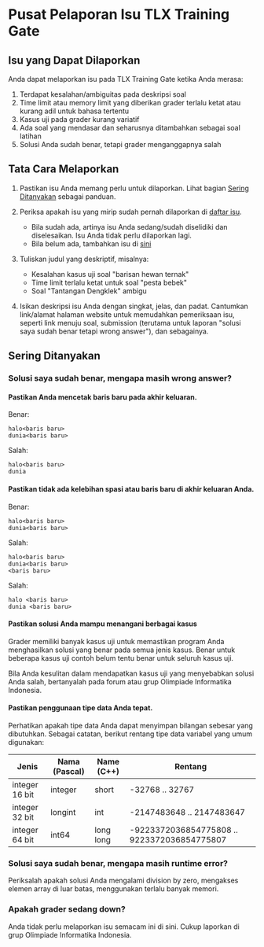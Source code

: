 # Pusat Pelaporan Isu TLX Training Gate

## Isu yang Dapat Dilaporkan

Anda dapat melaporkan isu pada TLX Training Gate ketika Anda merasa:

1. Terdapat kesalahan/ambiguitas pada deskripsi soal
2. Time limit atau memory limit yang diberikan grader terlalu ketat atau kurang adil untuk bahasa tertentu
3. Kasus uji pada grader kurang variatif
4. Ada soal yang mendasar dan seharusnya ditambahkan sebagai soal latihan
5. Solusi Anda sudah benar, tetapi grader menganggapnya salah

## Tata Cara Melaporkan

1. Pastikan isu Anda memang perlu untuk dilaporkan. Lihat bagian [Sering Ditanyakan](#sering-ditanyakan) sebagai panduan.

2. Periksa apakah isu yang mirip sudah pernah dilaporkan di [daftar isu](https://github.com/ia-toki/Training-TLX/issues?utf8=%E2%9C%93&q=is%3Aissue).

   * Bila sudah ada, artinya isu Anda sedang/sudah diselidiki dan diselesaikan. Isu Anda tidak perlu dilaporkan lagi.
   * Bila belum ada, tambahkan isu di [sini](https://github.com/ia-toki/Training-TLX/issues)

3. Tuliskan judul yang deskriptif, misalnya:

   * Kesalahan kasus uji soal "barisan hewan ternak"
   * Time limit terlalu ketat untuk soal "pesta bebek"
   * Soal "Tantangan Dengklek" ambigu

4. Isikan deskripsi isu Anda dengan singkat, jelas, dan padat. Cantumkan link/alamat halaman website untuk memudahkan pemeriksaan isu, seperti link menuju soal, submission (terutama untuk laporan "solusi saya sudah benar tetapi wrong answer"), dan sebagainya.

## Sering Ditanyakan

### Solusi saya sudah benar, mengapa masih wrong answer?

#### Pastikan Anda mencetak baris baru pada akhir keluaran.

Benar:
```
halo<baris baru>
dunia<baris baru>
```
Salah:
```
halo<baris baru>
dunia
```
#### Pastikan tidak ada kelebihan spasi atau baris baru di akhir keluaran Anda.
Benar:
```
halo<baris baru>
dunia<baris baru>
```
Salah:
```
halo<baris baru>
dunia<baris baru>
<baris baru>
```
Salah:
```
halo <baris baru>
dunia <baris baru>
```

#### Pastikan solusi Anda mampu menangani berbagai kasus

Grader memiliki banyak kasus uji untuk memastikan program Anda menghasilkan solusi yang benar pada semua jenis kasus. Benar untuk beberapa kasus uji contoh belum tentu benar untuk seluruh kasus uji.

Bila Anda kesulitan dalam mendapatkan kasus uji yang menyebabkan solusi Anda salah, bertanyalah pada forum atau grup Olimpiade Informatika Indonesia.

#### Pastikan penggunaan tipe data Anda tepat.

Perhatikan apakah tipe data Anda dapat menyimpan bilangan sebesar yang dibutuhkan. Sebagai catatan, berikut rentang tipe data variabel yang umum digunakan:

Jenis | Nama (Pascal) | Name (C++) | Rentang
------|---------------|------------|--------
integer 16 bit | integer | short | -32768 .. 32767
integer 32 bit | longint | int | -2147483648 .. 2147483647 
integer 64 bit | int64 | long long | -9223372036854775808 .. 9223372036854775807

### Solusi saya sudah benar, mengapa masih runtime error?

Periksalah apakah solusi Anda mengalami division by zero, mengakses elemen array di luar batas, menggunakan terlalu banyak memori.

### Apakah grader sedang down?

Anda tidak perlu melaporkan isu semacam ini di sini. Cukup laporkan di grup Olimpiade Informatika Indonesia.
